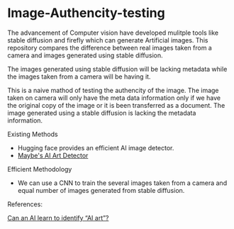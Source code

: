 # Image-Authencity-testing

The advancement of Computer vision have developed mulitple tools like stable diffusion and firefly which can generate Artificial images. This repository compares the difference between real images taken from a camera and images generated using stable diffusion. 

The images generated using stable diffusion will be lacking metadata while the images taken from a camera will be having it.

This is a naive mathod of testing the authencity of the image. The image taken on camera will only have the meta data information only if we have the original copy of the image or it is been transferred as a document. The image generated using a stable diffusion is lacking the metadata information. 

Existing Methods

- Hugging face provides an efficient AI image detector.
- [Maybe's AI Art Detector](https://huggingface.co/spaces/umm-maybe/AI-image-detector)

Efficient Methodology

- We can use a CNN to train the several images taken from a camera and equal number of images generated from stable diffusion.

References:

[Can an AI learn to identify “AI art”?](https://medium.com/@matthewmaybe/can-an-ai-learn-to-identify-ai-art-545d9d6af226)


